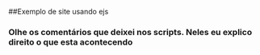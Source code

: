 ##Exemplo de site usando ejs

### Olhe os comentários que deixei nos scripts. Neles eu explico direito o que esta acontecendo
